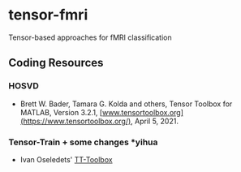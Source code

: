 # tensor-fmri
Tensor-based approaches for fMRI classification

## Coding Resources

### HOSVD

* Brett W. Bader, Tamara G. Kolda and others, Tensor Toolbox for MATLAB, Version 3.2.1, [www.tensortoolbox.org](https://www.tensortoolbox.org/), April 5, 2021.

### Tensor-Train + some changes *yihua

* Ivan Oseledets' [TT-Toolbox](https://github.com/oseledets/TT-Toolbox)